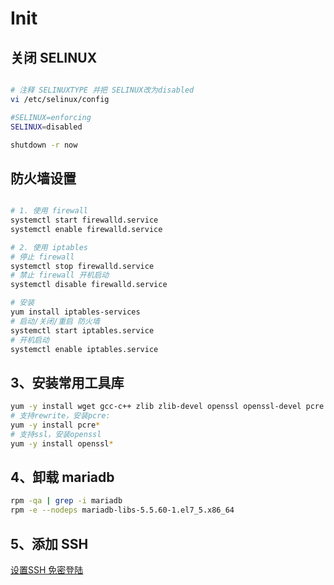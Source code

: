# Init

## 关闭 SELINUX

```bash

# 注释 SELINUXTYPE 并把 SELINUX改为disabled
vi /etc/selinux/config

#SELINUX=enforcing
SELINUX=disabled

shutdown -r now
```

## 防火墙设置

```bash

# 1. 使用 firewall
systemctl start firewalld.service
systemctl enable firewalld.service

# 2. 使用 iptables
# 停止 firewall
systemctl stop firewalld.service
# 禁止 firewall 开机启动
systemctl disable firewalld.service

# 安装
yum install iptables-services
# 启动/关闭/重启 防火墙
systemctl start iptables.service
# 开机启动
systemctl enable iptables.service


```

## 3、安装常用工具库

```bash
yum -y install wget gcc-c++ zlib zlib-devel openssl openssl-devel pcre pcre-devel
# 支持rewrite，安装pcre:
yum -y install pcre*
# 支持ssl，安装openssl
yum -y install openssl*
```

## 4、卸载  mariadb

```bash
rpm -qa | grep -i mariadb
rpm -e --nodeps mariadb-libs-5.5.60-1.el7_5.x86_64
```

## 5、添加 SSH

[设置SSH 免密登陆](SSH.md)